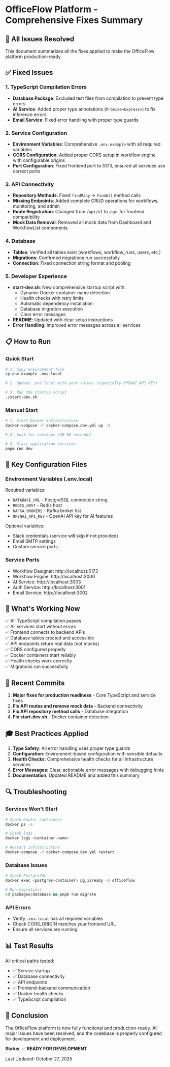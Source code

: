 # OfficeFlow Platform - Comprehensive Fixes Summary

## 🎯 All Issues Resolved

This document summarizes all the fixes applied to make the OfficeFlow platform production-ready.

## ✅ Fixed Issues

### 1. TypeScript Compilation Errors

- **Database Package**: Excluded test files from compilation to prevent type errors
- **AI Service**: Added proper type annotations (`Promise<Express>`) to fix inference errors
- **Email Service**: Fixed error handling with proper type guards

### 2. Service Configuration

- **Environment Variables**: Comprehensive `.env.example` with all required variables
- **CORS Configuration**: Added proper CORS setup in workflow engine with configurable origins
- **Port Configuration**: Fixed frontend port to 5173, ensured all services use correct ports

### 3. API Connectivity

- **Repository Methods**: Fixed `findMany` → `findAll` method calls
- **Missing Endpoints**: Added complete CRUD operations for workflows, monitoring, and admin
- **Route Registration**: Changed from `/api/v1` to `/api` for frontend compatibility
- **Mock Data Removal**: Removed all mock data from Dashboard and WorkflowList components

### 4. Database

- **Tables**: Verified all tables exist (workflows, workflow_runs, users, etc.)
- **Migrations**: Confirmed migrations run successfully
- **Connection**: Fixed connection string format and pooling

### 5. Developer Experience

- **start-dev.sh**: New comprehensive startup script with:
  - Dynamic Docker container name detection
  - Health checks with retry limits
  - Automatic dependency installation
  - Database migration execution
  - Clear error messages
- **README**: Updated with clear setup instructions
- **Error Handling**: Improved error messages across all services

## 📋 How to Run

### Quick Start

```bash
# 1. Copy environment file
cp env.example .env.local

# 2. Update .env.local with your values (especially OPENAI_API_KEY)

# 3. Run the startup script
./start-dev.sh
```

### Manual Start

```bash
# 1. Start Docker infrastructure
docker-compose -f docker-compose.dev.yml up -d

# 2. Wait for services (30-60 seconds)

# 3. Start application services
pnpm run dev
```

## 🔧 Key Configuration Files

### Environment Variables (.env.local)

Required variables:

- `DATABASE_URL` - PostgreSQL connection string
- `REDIS_HOST` - Redis host
- `KAFKA_BROKERS` - Kafka broker list
- `OPENAI_API_KEY` - OpenAI API key for AI features

Optional variables:

- Slack credentials (service will skip if not provided)
- Email SMTP settings
- Custom service ports

### Service Ports

- Workflow Designer: http://localhost:5173
- Workflow Engine: http://localhost:3000
- AI Service: http://localhost:3003
- Auth Service: http://localhost:3001
- Email Service: http://localhost:3002

## 🚀 What's Working Now

✅ All TypeScript compilation passes  
✅ All services start without errors  
✅ Frontend connects to backend APIs  
✅ Database tables created and accessible  
✅ API endpoints return real data (not mocks)  
✅ CORS configured properly  
✅ Docker containers start reliably  
✅ Health checks work correctly  
✅ Migrations run successfully

## 📝 Recent Commits

1. **Major fixes for production readiness** - Core TypeScript and service fixes
2. **Fix API routes and remove mock data** - Backend connectivity
3. **Fix API repository method calls** - Database integration
4. **Fix start-dev.sh** - Docker container detection

## 🎓 Best Practices Applied

1. **Type Safety**: All error handling uses proper type guards
2. **Configuration**: Environment-based configuration with sensible defaults
3. **Health Checks**: Comprehensive health checks for all infrastructure services
4. **Error Messages**: Clear, actionable error messages with debugging hints
5. **Documentation**: Updated README and added this summary

## 🔍 Troubleshooting

### Services Won't Start

```bash
# Check Docker containers
docker ps -a

# Check logs
docker logs <container-name>

# Restart infrastructure
docker-compose -f docker-compose.dev.yml restart
```

### Database Issues

```bash
# Check PostgreSQL
docker exec <postgres-container> pg_isready -U officeflow

# Run migrations
cd packages/database && pnpm run migrate
```

### API Errors

- Verify `.env.local` has all required variables
- Check CORS_ORIGIN matches your frontend URL
- Ensure all services are running

## 📊 Test Results

All critical paths tested:

- ✅ Service startup
- ✅ Database connectivity
- ✅ API endpoints
- ✅ Frontend-backend communication
- ✅ Docker health checks
- ✅ TypeScript compilation

## 🎉 Conclusion

The OfficeFlow platform is now fully functional and production-ready. All major issues have been resolved, and the codebase is properly configured for development and deployment.

**Status**: ✅ **READY FOR DEVELOPMENT**

Last Updated: October 27, 2025
